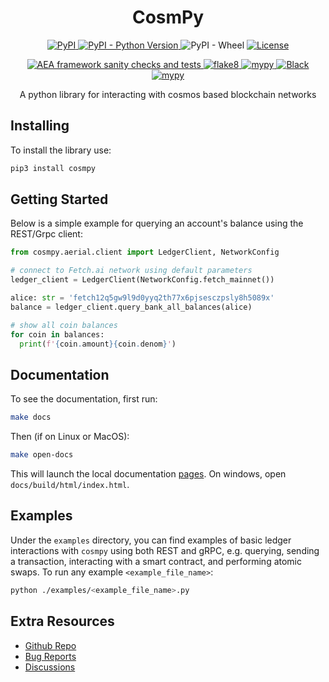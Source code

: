 <h1 align="center">
    <b>CosmPy</b>
</h1>

<p align="center">
  <a href="https://pypi.org/project/cosmpy/">
    <img alt="PyPI" src="https://img.shields.io/pypi/v/cosmpy">
  </a>
  <a href="https://pypi.org/project/cosmpy/">
    <img alt="PyPI - Python Version" src="https://img.shields.io/pypi/pyversions/cosmpy">
  </a>
  <a>
    <img alt="PyPI - Wheel" src="https://img.shields.io/pypi/wheel/cosmpy">
  </a>
  <a href="https://github.com/fetchai/cosmpy/blob/main/LICENSE">
    <img alt="License" src="https://img.shields.io/pypi/l/cosmpy">
  </a>
</p>
<p align="center">
  <a href="https://github.com/fetchai/cosmpy/actions/workflows/workflow.yml">
    <img alt="AEA framework sanity checks and tests" src="https://github.com/fetchai/cosmpy/actions/workflows/workflow.yml/badge.svg">
  </a>

[comment]: <> (  <a href="">)
[comment]: <> (    <img alt="Codecov" src="https://img.shields.io/codecov/c/github/fetchai/cosmpy">)
[comment]: <> (  </a>)

  <a href="https://img.shields.io/badge/lint-flake8-blueviolet">
    <img alt="flake8" src="https://img.shields.io/badge/lint-flake8-yellow" >
  </a>
  <a href="https://github.com/python/mypy">
    <img alt="mypy" src="https://img.shields.io/badge/static%20check-mypy-blue">
  </a>
  <a href="https://github.com/psf/black">
    <img alt="Black" src="https://img.shields.io/badge/code%20style-black-black">
  </a>
  <a href="https://github.com/PyCQA/bandit">
    <img alt="mypy" src="https://img.shields.io/badge/security-bandit-lightgrey">
  </a>
</p>

<p align="center">
A python library for interacting with cosmos based blockchain networks
</p>

## Installing

To install the library use:

```bash
pip3 install cosmpy
```

## Getting Started

Below is a simple example for querying an account's balance using the REST/Grpc client:

```python
from cosmpy.aerial.client import LedgerClient, NetworkConfig

# connect to Fetch.ai network using default parameters
ledger_client = LedgerClient(NetworkConfig.fetch_mainnet())

alice: str = 'fetch12q5gw9l9d0yyq2th77x6pjsesczpsly8h5089x'
balance = ledger_client.query_bank_all_balances(alice)

# show all coin balances
for coin in balances:
  print(f'{coin.amount}{coin.denom}')
```

## Documentation

To see the documentation, first run:

```bash
make docs
```

Then (if on Linux or MacOS):

```bash
make open-docs
```

This will launch the local documentation [pages](http://127.0.0.1:8000/cosmpy/). On windows, open `docs/build/html/index.html`.

## Examples

Under the `examples` directory, you can find examples of basic ledger interactions with `cosmpy` using both REST and gRPC, e.g. querying, sending a transaction, interacting with a smart contract, and performing atomic swaps. To run any example `<example_file_name>`:  

```bash
python ./examples/<example_file_name>.py
```

## Extra Resources

* [Github Repo](https://github.com/fetchai/cosmpy)
* [Bug Reports](https://github.com/fetchai/cosmpy/issues)
* [Discussions](https://github.com/fetchai/cosmpy/discussions)
